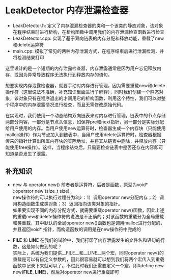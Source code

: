 # LeakDetector 内存泄漏检查器

- LeakDetector.h: 定义了内存泄漏检查器的类和一个该类的静态对象，该对象在程序结束时进行析构，在析构函数中调用我们的内存泄漏检查函数进行检查
- LeakDetector.cpp: 实现了基于双向链表的内存分配和释放功能，重载了new和delete运算符
- main.cpp: 模拟了常见的两种内存泄漏方式，在程序结束后进行泄漏检测，并将检测结果打印

这里设计的是一个短期的内存泄露检查器，内存泄露通常是因为用户忘记释放内存，或因为异常导致程序无法执行到释放内存的语句。<br>

想要实现内存泄露检查器，就要手动对内存进行管理，因为需要重载new和delete操作符（这里说法不准确，补充知识里面进行了解释），同时我们创建一个静态对象，该对象只有在程序退出的才调用它的析构函数，利用这个特性，我们可以对整个程序中的内存泄露情况进行检查，而且无需修改原始代码。<br>

在实现时，我们使用一个动态结构双向链表来对内存进行管理，链表中的节点存储两部分内容，一部分是节点头信息，如保存pre和next指针，另一部分是实际分配给用户使用的内存。当用户使用new运算符时，检查器生成一个内存块（只能使用malloc操作）作为节点加入到链表中，当用户使用delete运算符时，检查器根据传来的指针计算出所属内存块的实际地址，并将其从链表中删除，并释放内存（只能使用free操作）。这样，当程序结束后，只需要检查链表中是否还存在内容即可知道是否发生了泄露。

## 补充知识
- new 与 operator new()
前者者是运算符，后者是函数，原型为void* ::operator new (size_t size)。<br>
new操作符的可以执行过程分为3步：1）调用operator new分配内存；2）调用构造函数生成类对象；3）返回指向该类对象的指针。<br>
如果要实现不同的内存分配方式，就需要重载operator new()函数，因此上述的重载new和delete操作符的说法是不正确的；对该函数的重载分为全局重载和类重载，其中默认的全局operator new()函数也是调用malloc进行分配的，并且返回void* 指针，而构造函数的调用是在new操作符中完成的

- __FILE__ 和 __LINE__
在我们的试验中，我们打印了内存泄露发生的文件名和语句的行数，这是如何做到的呢？<br>
实际上，系统为我们提供__FILE__和__LINE__两个宏，同时operator new()的重载是可以有自定义参数的，因此很容易就可以想到我们将两个宏传入到重载函数中记录下来就可以了。不过此时我们还需要定义一个宏，即#define new new(__FILE__, __LINE__)，然后对operator new进行重载即可
